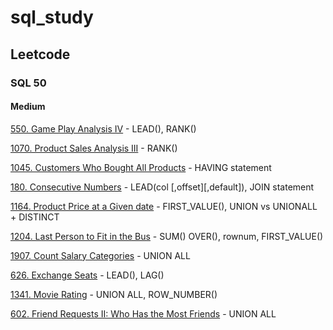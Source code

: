 # sql_study

## Leetcode
### SQL 50
#### Medium
[550. Game Play Analysis IV](./leetcode/550.Game_Play_Analysis_IV.sql) - LEAD(), RANK()

[1070. Product Sales Analysis III](./leetcode/1070.Product_Sales_Analysis_III.sql) - RANK()

[1045. Customers Who Bought All Products](./leetcode/1045.Customers_Who_Bought_All_Products.sql) - HAVING statement

[180. Consecutive Numbers](./leetcode/180.Consecutive_Numbers.sql) - LEAD(col [,offset][,default]), JOIN statement

[1164. Product Price at a Given date](./leetcode/1164.Product_Price_at_a_Given_date.sql) - FIRST_VALUE(), UNION vs UNIONALL + DISTINCT

[1204. Last Person to Fit in the Bus](./leetcode/1204.Last_Person_to_Fit_in_the_Bus.sql) - SUM() OVER(), rownum, FIRST_VALUE()

[1907. Count Salary Categories](./leetcode/1907.Count_Salary_Categories.sql) - UNION ALL

[626. Exchange Seats](./leetcode/626.Exchange_Seats.sql) - LEAD(), LAG()

[1341. Movie Rating](./leetcode/1341.Movie_Rating.sql) - UNION ALL, ROW_NUMBER()

[602. Friend Requests II: Who Has the Most Friends](./leetcode/602.Friend_Requests_II:Who_Has_the_Most_Friends.sql) - UNION ALL
